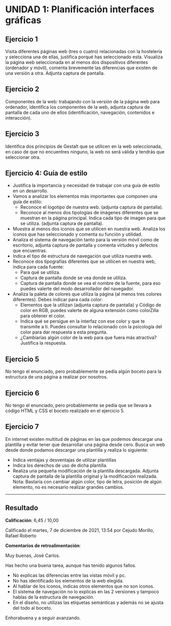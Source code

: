 # UNIDAD 1: Planificación interfaces gráficas

## Ejercicio 1

Visita diferentes páginas web (tres o cuatro) relacionadas con la hostelería y selecciona una de ellas, justifica porqué has seleccionado esta. Visualiza la página web seleccionada en al menos dos dispositivos diferentes (ordenador y móvil), comenta brevemente las diferencias que existen de una versión a otra. Adjunta captura de pantalla.

## Ejercicio 2

Componentes de la web: trabajando con la versión de la página web para ordenador, identifica los componentes de la web, adjunta captura de pantalla de cada uno de ellos (identificación, navegación, contenidos e interacción).

## Ejercicio 3

Identifica dos principios de Gestalt que se utilicen en la web seleccionada, en caso de que no encuentres ninguno, la web no será válida y tendrás que seleccionar otra.

## Ejercicio 4: Guía de estilo

- Justifica la importancia y necesidad de trabajar con una guía de estilo en un desarrollo.
- Vamos a analizar los elementos más importantes que componen una guía de estilo:
	- Reconoce el logotipo de nuestra web. (adjunta captura de pantalla).
	- Reconoce al menos dos tipologías de imágenes diferentes que se muestran en la página principal. Indica cada tipo de imagen para que se utiliza. (adjunta captura de pantalla).
- Muestra al menos dos iconos que se utilicen en nuestra web. Analiza los iconos que has seleccionado y comenta su función y utilidad.
- Analiza el sistema de navegación tanto para la versión móvil como de escritorio, adjunta captura de pantalla y comenta virtudes y defectos que encuentras.
- Indica el tipo de estructura de navegación que utiliza nuestra web.
- Reconoce dos tipografías diferentes que se utilicen en nuestra web, indica para cada fuente:
	- Para qué se utiliza.
	- Captura de pantalla donde se vea donde se utiliza.
	- Captura de pantalla donde se vea el nombre de la fuente, para eso puedes valerte del modo desarrollador del navegador.
- Analiza la paleta de colores que utiliza la página (al menos tres colores diferentes). Debes indicar para cada color:
	- Elementos que la utilizan (adjunta captura de pantalla) y Código de color en RGB, puedes valerte de alguna extensión como colorZilla para obtener el color.
	- Indica qué se persigue en la interfaz con ese color y que te transmite a ti. Puedes consultar lo relacionado con la psicología del color para dar respuesta a esta pregunta.
	- ¿Cambiarías algún color de la web para que fuera más atractiva? Justifica la respuesta.

## Ejercicio 5

No tengo el enunciado, pero probablemente se pedía algún boceto para la estructura de una página a realizar por nosotros.

## Ejercicio 6

No tengo el enunciado, pero probablemente se pedía que se llevara a código HTML y CSS el boceto realizado en el ejercicio 5.

## Ejercicio 7

En internet existen multitud de páginas en las que podemos descargar una plantilla y evitar tener que desarrollar una página desde cero. Busca un web desde donde podamos descargar una plantilla y realiza lo siguiente:

- Indica ventajas y desventajas de utilizar plantillas
- Indica los derechos de uso de dicha plantilla.
- Realiza una pequeña modificación de la plantilla descargada. Adjunta captura de pantalla de la plantilla original y la modificación realizada. Nota: Bastaría con cambiar algún color, tipo de letra, posición de algún elemento, no es necesario realizar grandes cambios.

---

## Resultado

**Calificación**: 6,45 / 10,00

Calificado el martes, 7 de diciembre de 2021, 13:54 por Cejudo Morillo, Rafael Roberto

**Comentarios de retroalimentación**: 

Muy buenas, José Carlos. 

Has hecho una buena tarea, aunque has tenido algunos fallos. 
- No explicas las diferencias entre las vistas móvil y pc.
- No has identificado los elementos de la web elegida.
- Al hablar de los iconos, indicas otros elementos que no son iconos.
- El sistema de navegación no lo explicas en las 2 versiones y tampoco hablas de la estructura de navegación.
- En el diseño, no utilizas las etiquetas semánticas y además no se ajusta del todo al boceto.

Enhorabuena y a seguir avanzando. 